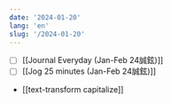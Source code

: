 ```yaml
---
date: '2024-01-20'
lang: 'en'
slug: '/2024-01-20'
---
```


- [ ] [[Journal Everyday (Jan-Feb 24誠鉉)]]
- [ ] [[Jog 25 minutes (Jan-Feb 24誠鉉)]]

- [[text-transform capitalize]]
